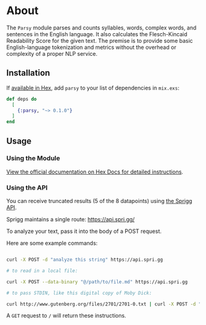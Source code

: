 # About

The `Parsy` module parses and counts syllables, words, complex words, and sentences in the English language. It also calculates the Flesch-Kincaid Readability Score for the given text. The premise is to provide some basic English-language tokenization and metrics without the overhead or complexity of a proper NLP service. 

## Installation

If [available in Hex](https://hex.pm/docs/publish), add `parsy` to your list of dependencies in `mix.exs`:

```elixir
def deps do
  [
    {:parsy, "~> 0.1.0"}
  ]
end
```

## Usage

### Using the Module

[View the official documentation on Hex Docs for detailed instructions](https://hexdocs.pm/parsy/0.1.0/parsy.html).

### Using the API

You can receive truncated results (5 of the 8 datapoints) using [the Sprigg API](https://github.com/zuchka/sprigg).

Sprigg maintains a single route: https://api.spri.gg/

To analyze your text, pass it into the body of a POST request.

Here are some example commands:

```bash

curl -X POST -d "analyze this string" https://api.spri.gg

# to read in a local file:

curl -X POST --data-binary "@/path/to/file.md" https://api.spri.gg

# to pass STDIN, like this digital copy of Moby Dick:

curl http://www.gutenberg.org/files/2701/2701-0.txt | curl -X POST -d "@-" https://api.spri.gg
```

A `GET` request to `/` will return these instructions.
